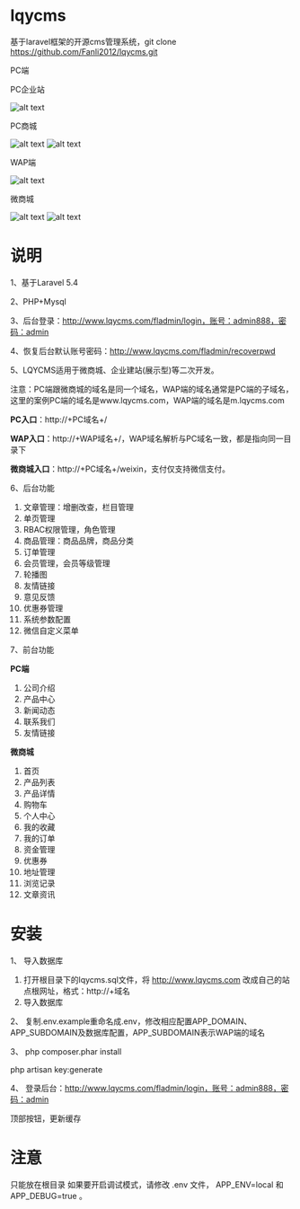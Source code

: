 # lqycms
基于laravel框架的开源cms管理系统，git clone https://github.com/Fanli2012/lqycms.git

PC端

PC企业站

![alt text](/public/images/screenshots.jpg "网站截图")

PC商城

![alt text](/public/images/pcscreenshots1.jpg "网站截图")
![alt text](/public/images/pcscreenshots2.jpg "网站截图")

WAP端

![alt text](/public/images/wapscreenshots.png "手机站截图")

微商城

![alt text](/public/images/wscscreenshots.jpg "微商城截图")
![alt text](/public/images/wscmyscreenshots.png "微商城个人中心截图")


# 说明

1、基于Laravel 5.4

2、PHP+Mysql

3、后台登录：http://www.lqycms.com/fladmin/login，账号：admin888，密码：admin

4、恢复后台默认账号密码：http://www.lqycms.com/fladmin/recoverpwd

5、LQYCMS适用于微商城、企业建站(展示型)等二次开发。

注意：PC端跟微商城的域名是同一个域名，WAP端的域名通常是PC端的子域名，这里的案例PC端的域名是www.lqycms.com，WAP端的域名是m.lqycms.com

<strong>PC入口</strong>：http://+PC域名+/

<strong>WAP入口</strong>：http://+WAP域名+/，WAP域名解析与PC域名一致，都是指向同一目录下

<strong>微商城入口</strong>：http://+PC域名+/weixin，支付仅支持微信支付。


6、后台功能
1) 文章管理：增删改查，栏目管理
2) 单页管理
3) RBAC权限管理，角色管理
4) 商品管理：商品品牌，商品分类
5) 订单管理
6) 会员管理，会员等级管理
7) 轮播图
8) 友情链接
9) 意见反馈
10) 优惠券管理
11) 系统参数配置
12) 微信自定义菜单

7、前台功能

<strong>PC端</strong>
1) 公司介绍
2) 产品中心
3) 新闻动态
4) 联系我们
5) 友情链接

<strong>微商城</strong>
1) 首页
2) 产品列表
3) 产品详情
4) 购物车
5) 个人中心
6) 我的收藏
7) 我的订单
8) 资金管理
9) 优惠券
10) 地址管理
11) 浏览记录
12) 文章资讯


# 安装

1、 导入数据库
1) 打开根目录下的lqycms.sql文件，将 http://www.lqycms.com 改成自己的站点根网址，格式：http://+域名
2) 导入数据库

2、 复制.env.example重命名成.env，修改相应配置APP_DOMAIN、APP_SUBDOMAIN及数据库配置，APP_SUBDOMAIN表示WAP端的域名

3、 
php composer.phar install

php artisan key:generate


4、 登录后台：http://www.lqycms.com/fladmin/login，账号：admin888，密码：admin

顶部按钮，更新缓存


# 注意
只能放在根目录
如果要开启调试模式，请修改 .env 文件， APP_ENV=local 和 APP_DEBUG=true 。

